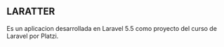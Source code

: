 ## LARATTER

Es un aplicacion desarrollada en Laravel 5.5 como proyecto del curso de Laravel por Platzi.